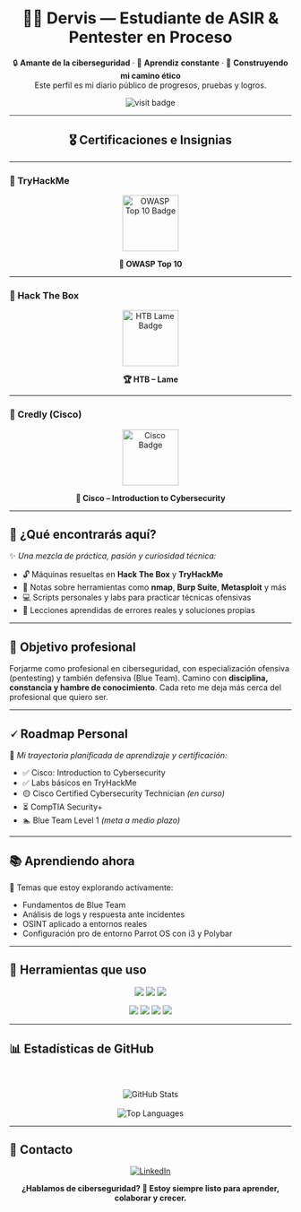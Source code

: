 <h1 align="center">
  👨‍💻 Dervis — Estudiante de ASIR & Pentester en Proceso
</h1>

<p align="center">
  🔒 <strong>Amante de la ciberseguridad</strong> · 🧠 <strong>Aprendiz constante</strong> · 🚀 <strong>Construyendo mi camino ético</strong><br>
  Este perfil es mi diario público de progresos, pruebas y logros.
</p>

<p align="center">
  <img src="https://komarev.com/ghpvc/?username=1SrD&style=flat-square&color=green" alt="visit badge"/>
</p>

<hr style="border: none; height: 1px; background-color: #444;" />

<h2 align="center">🎖️ Certificaciones e Insignias</h2>

---

### 🧠 TryHackMe

<p align="center">
  <a href="https://tryhackme.com/1SrD/badges/owasp-10" target="_blank">
    <img src="https://tryhackme.com/img/badges/owasptop10.svg" width="100" alt="OWASP Top 10 Badge" />
  </a>
</p>

<p align="center"><strong>🏅 OWASP Top 10</strong></p>

---

### 🧪 Hack The Box

<p align="center">
  <a href="https://www.hackthebox.com/achievement/machine/1330530/1" target="_blank">
    <img src="https://labs.hackthebox.com/storage/avatars/fb2d9f98400e3c802a0d7145e125c4ff.png" width="100" alt="HTB Lame Badge" />
  </a>
</p>

<p align="center"><strong>🏆 HTB – Lame</strong></p>

---

### 📜 Credly (Cisco)

<p align="center">
  <a href="https://www.credly.com/badges/03f7f2b7-912d-49b3-b8a9-fb36511bb2bc/public_url" target="_blank">
    <img src="https://images.credly.com/images/af8c6b4e-fc31-47c4-8dcb-eb7a2065dc5b/I2CS__1_.png" width="100" alt="Cisco Badge" />
  </a>
</p>

<p align="center"><strong>🔐 Cisco – Introduction to Cybersecurity</strong></p>

---

<h2>📌 ¿Qué encontrarás aquí?</h2>

✨ *Una mezcla de práctica, pasión y curiosidad técnica:*  
- 🔓 Máquinas resueltas en <strong>Hack The Box</strong> y <strong>TryHackMe</strong>  
- 🧪 Notas sobre herramientas como <strong>nmap</strong>, <strong>Burp Suite</strong>, <strong>Metasploit</strong> y más  
- 💻 Scripts personales y labs para practicar técnicas ofensivas  
- 🧠 Lecciones aprendidas de errores reales y soluciones propias  

---

<h2>🎯 Objetivo profesional</h2>

<p>
  Forjarme como profesional en ciberseguridad, con especialización ofensiva (pentesting) y también defensiva (Blue Team).  
  Camino con <strong>disciplina, constancia y hambre de conocimiento</strong>. Cada reto me deja más cerca del profesional que quiero ser.
</p>

---

<h2>🗸️ Roadmap Personal</h2>

🚀 *Mi trayectoria planificada de aprendizaje y certificación:*

- ✅ Cisco: Introduction to Cybersecurity  
- ✅ Labs básicos en TryHackMe  
- 🟡 Cisco Certified Cybersecurity Technician *(en curso)*  
- ⏳ CompTIA Security+  
- 🏊 Blue Team Level 1 *(meta a medio plazo)*

---

<h2>📚 Aprendiendo ahora</h2>

🧱 Temas que estoy explorando activamente:

- Fundamentos de Blue Team  
- Análisis de logs y respuesta ante incidentes  
- OSINT aplicado a entornos reales  
- Configuración pro de entorno Parrot OS con i3 y Polybar

---

<h2>🧰 Herramientas que uso</h2>

<p align="center">
  <img src="https://img.shields.io/badge/Linux-000?style=for-the-badge&logo=linux&logoColor=white" />
  <img src="https://img.shields.io/badge/Kali_Linux-557C94?style=for-the-badge&logo=kalilinux&logoColor=white" />
  <img src="https://img.shields.io/badge/Burp_Suite-F16335?style=for-the-badge&logo=burpsuite&logoColor=white" />
</p>

<p align="center">
  <img src="https://img.shields.io/badge/Nmap-214478?style=for-the-badge&logo=semanticweb&logoColor=white" />
  <img src="https://img.shields.io/badge/Metasploit-3B4C76?style=for-the-badge&logo=metasploit&logoColor=white" />
  <img src="https://img.shields.io/badge/Ffuf-005f73?style=for-the-badge&logo=terminal&logoColor=white" />
  <img src="https://img.shields.io/badge/Gobuster-6a994e?style=for-the-badge&logo=search&logoColor=white" />
</p>

---

<h2>📊 Estadísticas de GitHub</h2>

<p align="center">
  <br><br>
  <img src="https://github-readme-stats.vercel.app/api?username=1SrD&show_icons=true&theme=dark&hide_border=true" alt="GitHub Stats"/>
  <br><br>
  <img src="https://github-readme-stats.vercel.app/api/top-langs/?username=1SrD&layout=compact&theme=dark&hide_border=true" alt="Top Languages"/>
</p>

---

<h2>🤝 Contacto</h2>

<p align="center">
  <a href="https://www.linkedin.com/in/dervis-music/">
    <img src="https://img.shields.io/badge/LinkedIn-blue?logo=linkedin&logoColor=white" alt="LinkedIn" />
  </a>
</p>

<p align="center">
  <strong>¿Hablamos de ciberseguridad? 🚀 Estoy siempre listo para aprender, colaborar y crecer.</strong>
</p>
